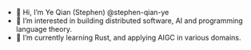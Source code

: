 - 👋 Hi, I’m Ye Qian (Stephen) @stephen-qian-ye
- 👀 I’m interested in building distributed software, AI and programming language theory.
- 🌱 I’m currently learning Rust, and applying AIGC in various domains.

<!---
stephen-qian-ye/stephen-qian-ye is a ✨ special ✨ repository because its `README.md` (this file) appears on your GitHub profile.
You can click the Preview link to take a look at your changes.
--->
